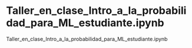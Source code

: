 # Taller_en_clase_Intro_a_la_probabilidad_para_ML_estudiante.ipynb
Taller_en_clase_Intro_a_la_probabilidad_para_ML_estudiante.ipynb
